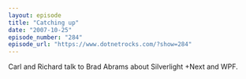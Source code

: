 ```yaml
---
layout: episode
title: "Catching up"
date: "2007-10-25"
episode_number: "284"
episode_url: "https://www.dotnetrocks.com/?show=284"
---
```


Carl and Richard talk to Brad Abrams about Silverlight +Next and WPF.

